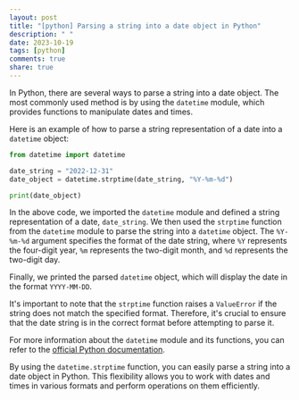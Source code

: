 ```yaml
---
layout: post
title: "[python] Parsing a string into a date object in Python"
description: " "
date: 2023-10-19
tags: [python]
comments: true
share: true
---
```


In Python, there are several ways to parse a string into a date object. The most commonly used method is by using the `datetime` module, which provides functions to manipulate dates and times.

Here is an example of how to parse a string representation of a date into a `datetime` object:

```python
from datetime import datetime

date_string = "2022-12-31"
date_object = datetime.strptime(date_string, "%Y-%m-%d")

print(date_object)
```

In the above code, we imported the `datetime` module and defined a string representation of a date, `date_string`. We then used the `strptime` function from the `datetime` module to parse the string into a `datetime` object. The `%Y-%m-%d` argument specifies the format of the date string, where `%Y` represents the four-digit year, `%m` represents the two-digit month, and `%d` represents the two-digit day.

Finally, we printed the parsed `datetime` object, which will display the date in the format `YYYY-MM-DD`.

It's important to note that the `strptime` function raises a `ValueError` if the string does not match the specified format. Therefore, it's crucial to ensure that the date string is in the correct format before attempting to parse it.

For more information about the `datetime` module and its functions, you can refer to the [official Python documentation](https://docs.python.org/3/library/datetime.html).

By using the `datetime.strptime` function, you can easily parse a string into a date object in Python. This flexibility allows you to work with dates and times in various formats and perform operations on them efficiently.